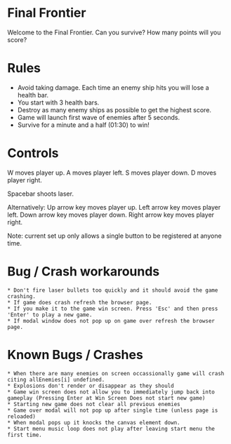 Final Frontier
===============================

Welcome to the Final Frontier. Can you survive? How many points will you score?

# Rules
* Avoid taking damage. Each time an enemy ship hits you will lose a health bar.
* You start with 3 health bars.
* Destroy as many enemy ships as possible to get the highest score.
* Game will launch first wave of enemies after 5 seconds.
* Survive for a minute and a half (01:30) to win!

# Controls

W moves player up.
A moves player left.
S moves player down.
D moves player right.

Spacebar shoots laser.

Alternatively:
Up arrow key moves player up.
Left arrow key moves player left.
Down arrow key moves player down.
Right arrow key moves player right.

Note: current set up only allows a single button to be registered at anyone time.

# Bug / Crash workarounds
    * Don't fire laser bullets too quickly and it should avoid the game crashing.
    * If game does crash refresh the browser page.
    * If you make it to the game win screen. Press 'Esc' and then press 'Enter' to play a new game.
    * If modal window does not pop up on game over refresh the browser page.

# Known Bugs / Crashes
    * When there are many enemies on screen occassionally game will crash citing allEnemies[i] undefined.
    * Explosions don't render or disappear as they should
    * Game win screen does not allow you to immediately jump back into gameplay (Pressing Enter at Win Screen Does not start new game)
    * Starting new game does not clear all previous enemies
    * Game over modal will not pop up after single time (unless page is reloaded)
    * When modal pops up it knocks the canvas element down.
    * Start menu music loop does not play after leaving start menu the first time.